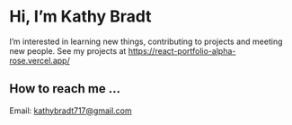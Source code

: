 # Hi, I’m Kathy Bradt
I’m interested in learning new things, contributing to projects and meeting new people.
See my projects at https://react-portfolio-alpha-rose.vercel.app/

## How to reach me ...
Email: kathybradt717@gmail.com

